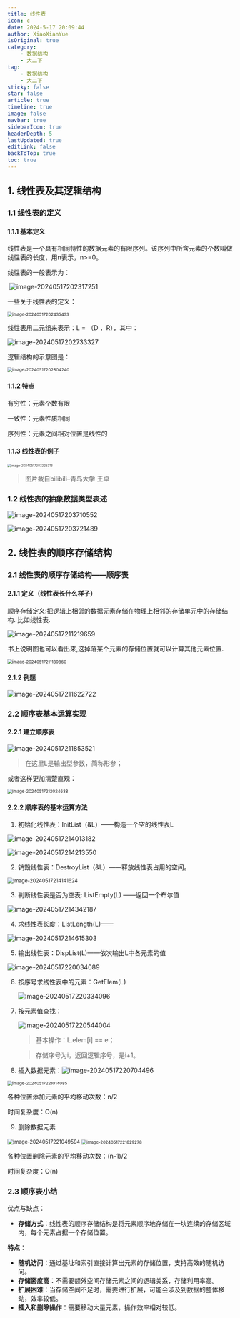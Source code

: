 ```yaml
---
title: 线性表
icon: c
date: 2024-5-17 20:09:44
author: XiaoXianYue
isOriginal: true
category: 
    - 数据结构
    - 大二下
tag:
    - 数据结构
    - 大二下
sticky: false
star: false
article: true
timeline: true
image: false
navbar: true
sidebarIcon: true
headerDepth: 5
lastUpdated: true
editLink: false
backToTop: true
toc: true
---
```


## 1. 线性表及其逻辑结构

### 1.1 线性表的定义

#### 1.1.1 基本定义

线性表是一个具有相同特性的数据元素的有限序列。该序列中所含元素的个数叫做线性表的长度，用n表示，n>=0。

线性表的一般表示为：

​               ![image-20240517202317251](./02.assets/image-20240517202317251.png)

一些关于线性表的定义：

<img src="./02.assets/image-20240517202435433.png" alt="image-20240517202435433" style="zoom:67%;" />

线性表用二元组来表示：L = （D ，R），其中：

![image-20240517202733327](./02.assets/image-20240517202733327.png)

逻辑结构的示意图是：

<img src="./02.assets/image-20240517202804240.png" alt="image-20240517202804240" style="zoom:67%;" />





#### 1.1.2 特点

有穷性：元素个数有限

一致性：元素性质相同

序列性：元素之间相对位置是线性的



#### 1.1.3 线性表的例子

<img src="./02.assets/image-20240517203225313.png" alt="image-20240517203225313" style="zoom:50%;" />

> 图片截自bilibili–青岛大学 王卓



### 1.2 线性表的抽象数据类型表述

![image-20240517203710552](./02.assets/image-20240517203710552.png)

![image-20240517203721489](./02.assets/image-20240517203721489.png)







## 2. 线性表的顺序存储结构



### 2.1 线性表的顺序存储结构——顺序表

#### 2.1.1 定义（线性表长什么样子）

顺序存储定义:把逻辑上相邻的数据元素存储在物理上相邻的存储单元中的存储结构. 比如线性表.

![image-20240517211219659](./02.assets/image-20240517211219659.png)

书上说明图也可以看出来,这掉落某个元素的存储位置就可以计算其他元素位置.

<img src="./02.assets/image-20240517211139860.png" alt="image-20240517211139860" style="zoom:67%;" />

#### 2.1.2 例题

![image-20240517211622722](./02.assets/image-20240517211622722.png)



### 2.2 顺序表基本运算实现

#### 2.2.1 建立顺序表

![image-20240517211853521](./02.assets/image-20240517211853521.png)

> 在这里L是输出型参数，简称形参；

或者这样更加清楚直观：

<img src="./02.assets/image-20240517212024638.png" alt="image-20240517212024638" style="zoom: 67%;" />

#### 2.2.2 顺序表的基本运算方法

1. 初始化线性表：InitList（&L）——构造一个空的线性表L

![image-20240517214013182](./02.assets/image-20240517214013182.png)

![image-20240517214213550](./02.assets/image-20240517214213550.png)

2. 销毁线性表：DestroyList（&L）——释放线性表占用的空间。

<img src="./02.assets/image-20240517214141624.png" alt="image-20240517214141624" style="zoom: 80%;" />

3. 判断线性表是否为空表: ListEmpty(L) ——返回一个布尔值

![image-20240517214342187](./02.assets/image-20240517214342187.png)

4. 求线性表长度：ListLength(L)——

![image-20240517214615303](./02.assets/image-20240517214615303.png)

5. 输出线性表：DispList(L)——依次输出L中各元素的值

![image-20240517220034089](./02.assets/image-20240517220034089.png)

6. 按序号求线性表中的元素：GetElem(L)

    ![image-20240517220334096](./02.assets/image-20240517220334096.png)

7. 按元素值查找：

    ![image-20240517220544004](./02.assets/image-20240517220544004.png)

    > 基本操作：L.elem[i] == e；

    > 存储序号为i，返回逻辑序号，是i+1。

8. 插入数据元素：![image-20240517220704496](./02.assets/image-20240517220704496.png)

<img src="./02.assets/image-20240517221014085.png" alt="image-20240517221014085" style="zoom:67%;" />

各种位置添加元素的平均移动次数：n/2

时间复杂度：O(n)

9. 删除数据元素

<img src="./02.assets/image-20240517221049594.png" alt="image-20240517221049594" style="zoom:80%;" />

<img src="./02.assets/image-20240517221829278.png" alt="image-20240517221829278" style="zoom:67%;" />



各种位置删除元素的平均移动次数：(n-1)/2

时间复杂度：O(n)



### 2.3 顺序表小结

优点与缺点：

- **存储方式**：线性表的顺序存储结构是将元素顺序地存储在一块连续的存储区域内，每个元素占据一个存储位置。

**特点**：

- **随机访问**：通过基址和索引直接计算出元素的存储位置，支持高效的随机访问。
- **存储密度高**：不需要额外空间存储元素之间的逻辑关系，存储利用率高。
- **扩展困难**：当存储空间不足时，需要进行扩展，可能会涉及到数据的整体移动，效率较低。
- **插入和删除操作**：需要移动大量元素，操作效率相对较低。

















